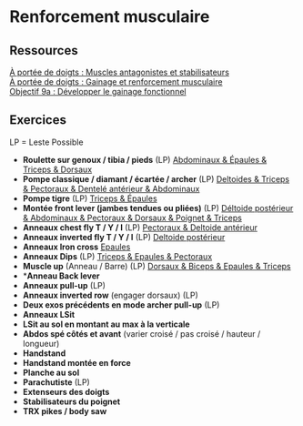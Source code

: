 # Renforcement musculaire

## Ressources

[À portée de doigts : Muscles antagonistes et stabilisateurs](https://aporteededoigts.com/physique-escalade-entrainement-progression/exercices-complementaires/muscles-antagonistes-et-stabilisateurs/)  
[À portée de doigts : Gainage et renforcement musculaire](https://aporteededoigts.com/physique-escalade-entrainement-progression/exercices-complementaires/gainage-et-renforcement-musculaire/)  
[Objectif 9a : Développer le gainage fonctionnel](http://objectif9a.com/developper-gainage-fonctionnel-escalade/)

## Exercices

LP = Leste Possible

- **Roulette sur genoux / tibia / pieds** (LP) <ins>Abdominaux & Épaules & Triceps & Dorsaux</ins>
- **Pompe classique / diamant / écartée / archer** (LP) <ins>Deltoides & Triceps & Pectoraux & Dentelé antérieur & Abdominaux</ins>
- **Pompe tigre** (LP) <ins>Triceps & Épaules</ins>
- **Montée front lever (jambes tendues ou pliées)** (LP) <ins>Déltoide postérieur & Abdominaux & Pectoraux & Dorsaux & Poignet & Triceps</ins>
- **Anneaux chest fly T / Y / I** (LP) <ins>Pectoraux & Deltoide antérieur</ins>
- **Anneaux inverted fly T / Y / I** (LP) <ins>Deltoide postérieur</ins>
- **Anneaux Iron cross** <ins>Epaules</ins>
- **Anneaux Dips** (LP) <ins>Triceps & Epaules & Pectoraux</ins>
- **Muscle up** (Anneau / Barre) (LP) <ins>Dorsaux & Biceps & Epaules & Triceps</ins>
- ***Anneau Back lever**
- **Anneaux pull-up** (LP)
- **Anneaux inverted row** (engager dorsaux) (LP)
- **Deux exos précédents en mode archer pull-up** (LP)
- **Anneaux LSit**
- **LSit au sol en montant au max à la verticale**
- **Abdos spé côtés et avant** (varier croisé / pas croisé / hauteur / longueur)
- **Handstand**
- **Handstand montée en force**
- **Planche au sol**
- **Parachutiste** (LP) 
- **Extenseurs des doigts**
- **Stabilisateurs du poignet**
- **TRX pikes / body saw**
